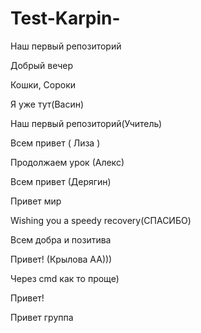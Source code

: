 # Test-Karpin-
Наш первый репозиторий

Добрый вечер 

Кошки, Сороки

Я уже тут(Васин)

Наш первый репозиторий(Учитель)

Всем привет ( Лиза )

Продолжаем урок (Алекс)

Всем привет (Дерягин)

Привет мир

Wishing you a speedy recovery(СПАСИБО)

Всем добра и позитива

Привет! (Крылова АА)))

Через cmd как то проще)

Привет!

Привет группа